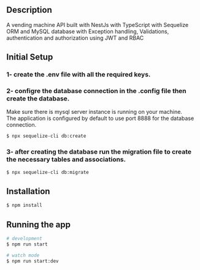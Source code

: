 
## Description
A vending machine API built with NestJs with TypeScript with Sequelize ORM and MySQL database with Exception handling, Validations,
authentication and authorization using JWT and RBAC

## Initial Setup

### 1- create the .env file with all the required keys.

### 2- configre the database connection in the .config file then create the database.

Make sure there is mysql server instance is running on your machine.<br />
The application is configured by default to use port 8888 for the database connection.

```bash
$ npx sequelize-cli db:create
```
### 3- after creating the database run the migration file to create the necessary tables and associations.

```bash
$ npx sequelize-cli db:migrate
```

## Installation

```bash
$ npm install
```

## Running the app

```bash
# development
$ npm run start

# watch mode
$ npm run start:dev
```
